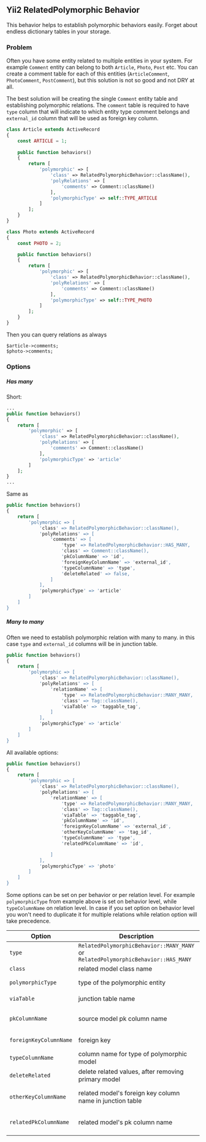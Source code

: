 Yii2 RelatedPolymorphic Behavior
---
This behavior helps to establish polymorphic behaviors easily.
Forget about endless dictionary tables in your storage.

### Problem
Often you have some entity related to multiple entities in your system.
For example `Comment` entity can belong to both `Article`, `Photo`, `Post` etc.
You can create a comment table for each of this entities (`ArticleComment`,
 `PhotoComment`, `PostComment`), but this solution is
not so good and not DRY at all.

The best solution will be creating the single `Comment` entity table
and establishing polymorphic relations. The `comment` table is required to have
`type` column that will indicate to which entity type comment belongs 
and `external_id` column that will be used as foreign key column.


```php
class Article extends ActiveRecord
{
    const ARTICLE = 1;
    
    public function behaviors()
    {
        return [
            'polymorphic' => [
                'class' => RelatedPolymorphicBehavior::className(),
                'polyRelations' => [
                    'comments' => Comment::className()
                ],
                'polymorphicType' => self::TYPE_ARTICLE
            ]
        ];
    }
}

class Photo extends ActiveRecord
{
    const PHOTO = 2;

    public function behaviors()
    {
        return [
            'polymorphic' => [
                'class' => RelatedPolymorphicBehavior::className(),
                'polyRelations' => [
                    'comments' => Comment::className()
                ],
                'polymorphicType' => self::TYPE_PHOTO
            ]
        ];
    }
}
```
Then you can query relations as always
```
$article->comments;
$photo->comments;
```
### Options

##### Has many
Short:
```php
...
public function behaviors()
{
    return [
        'polymorphic' => [
            'class' => RelatedPolymorphicBehavior::className(),
            'polyRelations' => [
                'comments' => Comment::className()
            ],
            'polymorphicType' => 'article'
        ]
    ];
}
...
```
Same as
```php
public function behaviors()
{
    return [
        'polymorphic => [
            'class' => RelatedPolymorphicBehavior::className(),
            'polyRelations' => [
                'comments' => [
                    'type' => RelatedPolymorphicBehavior::HAS_MANY,
                    'class' => Comment::className(),
                    'pkColumnName' => 'id',
                    'foreignKeyColumnName' => 'external_id',
                    'typeColumnName' => 'type',
                    'deleteRelated' => false,
                ]
            ],
            'polymorphicType' => 'article'
        ]
    ]
}

```
##### Many to many
Often we need to establish polymorphic relation with many to many.
in this case `type` and `external_id` columns will be in junction table.
```php
public function behaviors()
{
    return [
        'polymorphic => [
            'class' => RelatedPolymorphicBehavior::className(),
            'polyRelations' => [
                'relationName' => [
                    'type' => RelatedPolymorphicBehavior::MANY_MANY,
                    'class' => Tag::className(),
                    'viaTable' => 'taggable_tag',
                ]
            ],
            'polymorphicType' => 'article'
        ]
    ]
}
```
All available options:
```php
public function behaviors()
{
    return [
        'polymorphic => [
            'class' => RelatedPolymorphicBehavior::className(),
            'polyRelations' => [
                'relationName' => [
                    'type' => RelatedPolymorphicBehavior::MANY_MANY,
                    'class' => Tag::className(),
                    'viaTable' => 'taggable_tag',
                    'pkColumnName' => 'id',
                    'foreignKeyColumnName' => 'external_id',
                    'otherKeyColumnName' => 'tag_id',
                    'typeColumnName' => 'type',
                    'relatedPkColumnName' => 'id',

                ]
            ],
            'polymorphicType' => 'photo'
        ]
    ]
}
```
Some options can be set on per behavior or per relation level.
For example `polymorphicType` from example above is set on behavior level,
while `typeColumnName` on relation level. In case if you set option on
behavior level you won't need to duplicate it for multiple relations 
while relation option will take precedence.

| Option | Description | Required | Default | Level | Type |
| --- | --- | --- | --- | --- | --- |
| `type` |  `RelatedPolymorphicBehavior::MANY_MANY` or `RelatedPolymorphicBehavior::HAS_MANY` | Yes | | relation |
| `class` | related model class name | Yes | | relation |
| `polymorphicType` | type of the polymorphic entity | Yes | | behavior, relation |
| `viaTable` | junction table name | Yes | | relation | `MANY MANY`
| `pkColumnName` | source model pk column name | | fetched from schema | behavior, relation |
| `foreignKeyColumnName` | foreign key | | `external_id` | behavior, relation | 
| `typeColumnName` | column name for type of polymorphic model | | `type` | behavior, relation | 
| `deleteRelated` | delete related values, after removing primary model | | false |relation | `HAS MANY` |
| `otherKeyColumnName` | related model's foreign key column name in junction table | | fetched from schema | relation | `MANY MANY`
| `relatedPkColumnName` | related model's pk column name | | fetched from schema | relation | `MANY MANY`

